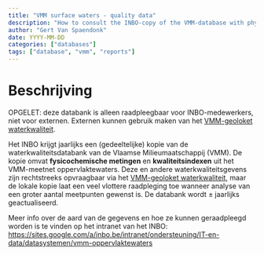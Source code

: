 ```yaml
---
title: "VMM surface waters - quality data"
description: "How to consult the INBO-copy of the VMM-database with physicochemical data and quality indices of surface waters"
author: "Gert Van Spaendonk"
date: YYYY-MM-DD
categories: ["databases"]
tags: ["database", "vmm", "reports"]
---
```


# Beschrijving

OPGELET: deze databank is alleen raadpleegbaar voor INBO-medewerkers, niet voor externen. Externen kunnen gebruik maken van het [VMM-geoloket waterkwaliteit](https://www.vmm.be/data/waterkwaliteit).

Het INBO krijgt jaarlijks een (gedeeltelijke) kopie van de waterkwaliteitsdatabank van de Vlaamse Milieumaatschappij (VMM). 
De kopie omvat **fysicochemische metingen** en **kwaliteitsindexen** uit het VMM-meetnet oppervlaktewaters. Deze en andere waterkwaliteitsgevens 
zijn rechtstreeks opvraagbaar via het [VMM-geoloket waterkwaliteit](https://www.vmm.be/data/waterkwaliteit), maar de lokale kopie laat een veel vlottere raadpleging toe wanneer analyse van een 
groter aantal meetpunten gewenst is. De databank wordt ± jaarlijks geactualiseerd.

Meer info over de aard van de gegevens en hoe ze kunnen geraadpleegd worden is te vinden op het intranet van het INBO: https://sites.google.com/a/inbo.be/intranet/ondersteuning/IT-en-data/datasystemen/vmm-oppervlaktewaters

